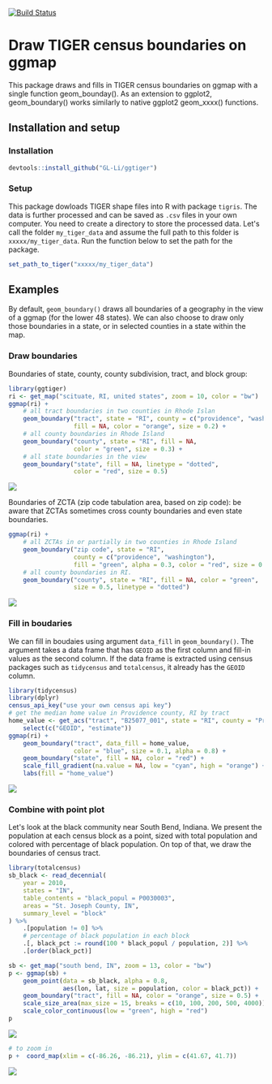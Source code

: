 [![Build Status](https://travis-ci.org/GL-Li/ggtiger.svg?branch=master)](https://travis-ci.org/GL-Li/ggtiger)

Draw TIGER census boundaries on ggmap
=====================================

This package draws and fills in TIGER census boundaries on ggmap with a single function geom\_bounday(). As an extension to ggplot2, geom\_boundary() works similarly to native ggplot2 geom\_xxxx() functions.

Installation and setup
----------------------

### Installation

``` r
devtools::install_github("GL-Li/ggtiger")
```

### Setup

This package dowloads TIGER shape files into R with package `tigris`. The data is further processed and can be saved as `.csv` files in your own computer. You need to create a directory to store the processed data. Let's call the folder `my_tiger_data` and assume the full path to this folder is `xxxxx/my_tiger_data`. Run the function below to set the path for the package.

``` r
set_path_to_tiger("xxxxx/my_tiger_data")
```

Examples
--------

By default, `geom_boundary()` draws all boundaries of a geography in the view of a ggmap (for the lower 48 states). We can also choose to draw only those boundaries in a state, or in selected counties in a state within the map.

### Draw boundaries

Boundaries of state, county, county subdivision, tract, and block group:

``` r
library(ggtiger)
ri <- get_map("scituate, RI, united states", zoom = 10, color = "bw")
ggmap(ri) +
    # all tract boundaries in two counties in Rhode Islan
    geom_boundary("tract", state = "RI", county = c("providence", "washington"),
                  fill = NA, color = "orange", size = 0.2) +
    # all county boundaries in Rhode Island
    geom_boundary("county", state = "RI", fill = NA, 
                  color = "green", size = 0.3) +
    # all state boundaries in the view
    geom_boundary("state", fill = NA, linetype = "dotted", 
                  color = "red", size = 0.5)
```

![](figures/boundaries.png)

Boundaries of ZCTA (zip code tabulation area, based on zip code): be aware that ZCTAs sometimes cross county boundaries and even state boundaries.

``` r
ggmap(ri) +
    # all ZCTAs in or partially in two counties in Rhode Island
    geom_boundary("zip code", state = "RI", 
                  county = c("providence", "washington"),
                  fill = "green", alpha = 0.3, color = "red", size = 0.3) +
    # all county boundaries in RI. 
    geom_boundary("county", state = "RI", fill = NA, color = "green", 
                  size = 0.5, linetype = "dotted")
```

![](figures/zip_code.png)

### Fill in boudaries

We can fill in boudaies using argument `data_fill` in `geom_boundary()`. The argument takes a data frame that has `GEOID` as the first column and fill-in values as the second column. If the data frame is extracted using census packages such as `tidycensus` and `totalcensus`, it already has the `GEOID` column.

``` r
library(tidycensus)
library(dplyr)
census_api_key("use your own census api key")
# get the median home value in Providence county, RI by tract
home_value <- get_acs("tract", "B25077_001", state = "RI", county = "Providence") %>%
    select(c("GEOID", "estimate"))
ggmap(ri) +
    geom_boundary("tract", data_fill = home_value, 
                  color = "blue", size = 0.1, alpha = 0.8) +
    geom_boundary("state", fill = NA, color = "red") +
    scale_fill_gradient(na.value = NA, low = "cyan", high = "orange") +
    labs(fill = "home_value")
```

![](figures/boundaries_with_fill.png)

### Combine with point plot

Let's look at the black community near South Bend, Indiana. We present the population at each census block as a point, sized with total population and colored with percentage of black population. On top of that, we draw the boundaries of census tract.

``` r
library(totalcensus)
sb_black <- read_decennial(
    year = 2010,
    states = "IN",
    table_contents = "black_popul = P0030003",
    areas = "St. Joseph County, IN",
    summary_level = "block"
) %>% 
    .[population != 0] %>%
    # percentage of black population in each block
    .[, black_pct := round(100 * black_popul / population, 2)] %>%
    .[order(black_pct)]

sb <- get_map("south bend, IN", zoom = 13, color = "bw")
p <- ggmap(sb) +
    geom_point(data = sb_black, alpha = 0.8,
               aes(lon, lat, size = population, color = black_pct)) +
    geom_boundary("tract", fill = NA, color = "orange", size = 0.5) +
    scale_size_area(max_size = 15, breaks = c(10, 100, 200, 500, 4000)) +
    scale_color_continuous(low = "green", high = "red") 
p
```

![](figures/boundaries_with_point.png)

``` r
# to zoom in
p +  coord_map(xlim = c(-86.26, -86.21), ylim = c(41.67, 41.7))
```

![](figures/boundaries_with_point_zoom.png)
